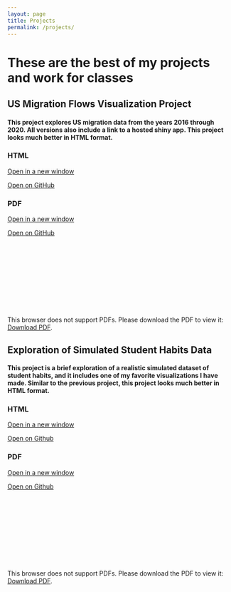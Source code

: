 ```yaml
---
layout: page
title: Projects
permalink: /projects/
---
```


# These are the best of my projects and work for classes


## US Migration Flows Visualization Project

#### This project explores US migration data from the years 2016 through 2020. All versions also include a link to a hosted shiny app. This project looks much better in HTML format.

### HTML

[Open in a new window](https://pekofsky.github.io/assets/436proj.html)

[Open on GitHub](https://github.com/pekofsky/pekofsky.github.io/blob/23d7f0fd2362cba9b71fa5f73c90ef7323bda5e0/assets/436proj.html)

### PDF

[Open in a new window](https://pekofsky.github.io/assets/436proj.pdf)

[Open on GitHub](https://github.com/pekofsky/pekofsky.github.io/blob/23d7f0fd2362cba9b71fa5f73c90ef7323bda5e0/assets/436proj.pdf)

<object data="https://pekofsky.github.io/assets/436proj.pdf" type="application/pdf" width="700px" height="700px">
    <embed src="https://pekofsky.github.io/assets/436proj.pdf">
        <p>This browser does not support PDFs. Please download the PDF to view it: <a href="https://pekofsky.github.io/assets/436proj.pdf">Download PDF</a>.</p>
    </embed>
</object>


## Exploration of Simulated Student Habits Data

#### This project is a brief exploration of a realistic simulated dataset of student habits, and it includes one of my favorite visualizations I have made. Similar to the previous project, this project looks much better in HTML format.

### HTML

[Open in a new window](https://pekofsky/github.io/assets/studyhabits.html)

[Open on Github](https://github.com/pekofsky/pekofsky.github.io/blob/5377466144b607522568b39a40c1c61022fd52b1/assets/studyhabits.html)

### PDF

[Open in a new window](https://pekofsky/github.io/assets/studyhabits.pdf)

[Open on Github](https://github.com/pekofsky/pekofsky.github.io/blob/5377466144b607522568b39a40c1c61022fd52b1/assets/studyhabits.pdf)

<object data="https://pekofsky.github.io/assets/studyhabits.pdf" type="application/pdf" width="700px" height="700px">
    <embed src="https://pekofsky.github.io/assets/studyhabits.pdf">
        <p>This browser does not support PDFs. Please download the PDF to view it: <a href="https://pekofsky.github.io/assets/studyhabits.pdf">Download PDF</a>.</p>
    </embed>
</object>